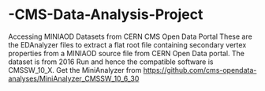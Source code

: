 # -CMS-Data-Analysis-Project
Accessing MINIAOD Datasets from CERN CMS Open Data Portal
These are the EDAnalyzer files to extract a flat root file containing secondary vertex properties from a MINIAOD source file from CERN Open Data portal. 
The dataset is from 2016 Run and hence the compatible software is CMSSW_10_X. 
Get the MiniAnalyzer from https://github.com/cms-opendata-analyses/MiniAnalyzer_CMSSW_10_6_30
